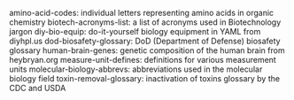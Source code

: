 amino-acid-codes: individual letters representing amino acids in organic chemistry
biotech-acronyms-list: a list of acronyms used in Biotechnology jargon
diy-bio-equip: do-it-yourself biology equipment in YAML from diyhpl.us
dod-biosafety-glossary: DoD (Department of Defense) biosafety glossary
human-brain-genes: genetic composition of the human brain from heybryan.org
measure-unit-defines: definitions for various measurement units
molecular-biology-abbrevs: abbreviations used in the molecular biology field
toxin-removal-glossary: inactivation of toxins glossary by the CDC and USDA
